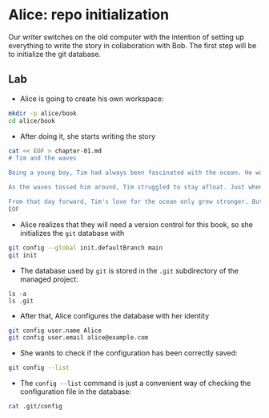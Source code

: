 # Alice: repo initialization

Our writer switches on the old computer with the intention of setting up
everything to write the story in collaboration with Bob. The first step
will be to initialize the git database.

## Lab

* Alice is going to create his own workspace:

```bash
mkdir -p alice/book
cd alice/book
```

* After doing it, she starts writing the story

```bash
cat << EOF > chapter-01.md
# Tim and the waves

Being a young boy, Tim had always been fascinated with the ocean. He would spend hours at the beach, watching the waves crash against the shore, imagining all the creatures that lived beneath the surface. One day, he decided to go for a swim, but before he knew it, he was caught in a strong current and dragged out to sea.

As the waves tossed him around, Tim struggled to stay afloat. Just when he thought he couldn't hold on any longer, a strong hand grabbed his wrist and pulled him to safety. It was a kind stranger who had noticed him struggling from the shore.

From that day forward, Tim's love for the ocean only grew stronger. But he never forgot the lesson he had learned - that sometimes, even the strongest of us need help from others to make it through the rough waters of life.
EOF
```

* Alice realizes that they will need a version control for this book, so she initializes the `git` database with

```bash
git config --global init.defaultBranch main
git init
```

* The database used by `git` is stored in the `.git` subdirectory of the managed project:

```
ls -a
ls .git
```

* After that, Alice configures the database with her identity

```bash
git config user.name Alice
git config user.email alice@example.com
```

* She wants to check if the configuration has been correctly saved:

```bash
git config --list
```

* The `config --list` command is just a convenient way of checking the configuration file in the database:

```bash
cat .git/config
```
